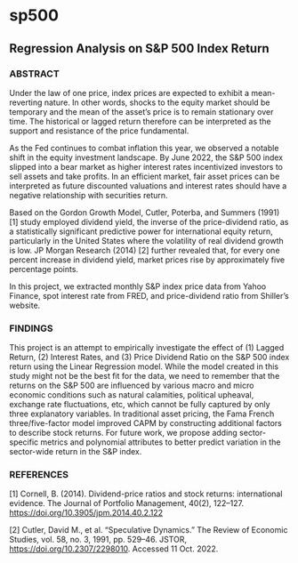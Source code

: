 # sp500

## Regression Analysis on S&amp;P 500 Index Return

### ABSTRACT

Under the law of one price, index prices are expected to exhibit a mean-reverting nature. In other words, shocks to the equity market should be temporary and the mean of the asset’s price is to remain stationary over time. The historical or lagged return therefore can be interpreted as the support and resistance of the price fundamental.

As the Fed continues to combat inflation this year, we observed a notable shift in the equity investment landscape. By June 2022, the S&P 500 index slipped into a bear market as higher interest rates incentivized investors to sell assets and take profits. In an efficient market, fair asset prices can be interpreted as future discounted valuations and interest rates should have a negative relationship with securities return.

Based on the Gordon Growth Model, Cutler, Poterba, and Summers (1991) [1] study employed dividend yield, the inverse of the price-dividend ratio, as a statistically significant predictive power for international equity return, particularly in the United States where the volatility of real dividend growth is low. JP Morgan Research (2014) [2] further revealed that, for every one percent increase in dividend yield, market prices rise by approximately five percentage points.

In this project, we extracted monthly S&P index price data from Yahoo Finance, spot interest rate from FRED, and price-dividend ratio from Shiller’s website.

### FINDINGS

This project is an attempt to empirically investigate the effect of (1) Lagged Return, (2) Interest Rates, and (3) Price Dividend Ratio on the S&P 500 index return using the Linear Regression model. While the model created in this study might not be the best fit for the data, we need to remember that the returns on the S&P 500 are influenced by various macro and micro economic conditions such as natural calamities, political upheaval, exchange rate fluctuations, etc, which cannot be fully captured by only three explanatory variables. In traditional asset pricing, the Fama French three/five-factor model improved CAPM by constructing additional factors to describe stock returns. For future work, we propose adding sector-specific metrics and polynomial attributes to better predict variation in the sector-wide return in the S&P index.

### REFERENCES

[1] Cornell, B. (2014). Dividend-price ratios and stock returns: international evidence. The Journal of Portfolio Management, 40(2), 122–127. https://doi.org/10.3905/jpm.2014.40.2.122

[2] Cutler, David M., et al. “Speculative Dynamics.” The Review of Economic Studies, vol. 58, no. 3, 1991, pp. 529–46. JSTOR, https://doi.org/10.2307/2298010. Accessed 11 Oct. 2022.
